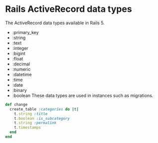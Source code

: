 # Rails ActiveRecord data types


The ActiveRecord data types available in Rails 5.

- :primary_key
- :string
- :text
- :integer
- :bigint
- :float
- :decimal
- :numeric
- :datetime
- :time
- :date
- :binary
- :boolean
These data types are used in instances such as migrations.

```ruby
def change
  create_table :categories do |t|
    t.string :title
    t.boolean :is_subcategory
    t.string :permalink
    t.timestamps
  end
end
```